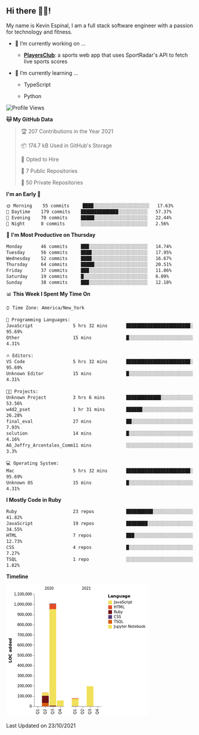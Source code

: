 ## Hi there 👋🏽!

My name is Kevin Espinal, I am a full stack software engineer with a passion for technology and fitness.

- 🔭 I’m currently working on ...

     - **[PlayersClub](https://playersclub.herokuapp.com/#/)**: a sports web app that uses SportRadar's API to fetch live sports scores

- 🌱 I’m currently learning ...

     - TypeScript
     
     - Python
     
<!--START_SECTION:waka-->
![Profile Views](http://img.shields.io/badge/Profile%20Views-0-blue)

**🐱 My GitHub Data** 

> 🏆 207 Contributions in the Year 2021
 > 
> 📦 174.7 kB Used in GitHub's Storage 
 > 
> 💼 Opted to Hire
 > 
> 📜 7 Public Repositories 
 > 
> 🔑 50 Private Repositories  
 > 
**I'm an Early 🐤** 

```text
🌞 Morning    55 commits     ████░░░░░░░░░░░░░░░░░░░░░   17.63% 
🌆 Daytime    179 commits    ██████████████░░░░░░░░░░░   57.37% 
🌃 Evening    70 commits     █████░░░░░░░░░░░░░░░░░░░░   22.44% 
🌙 Night      8 commits      ░░░░░░░░░░░░░░░░░░░░░░░░░   2.56%

```
📅 **I'm Most Productive on Thursday** 

```text
Monday       46 commits     ███░░░░░░░░░░░░░░░░░░░░░░   14.74% 
Tuesday      56 commits     ████░░░░░░░░░░░░░░░░░░░░░   17.95% 
Wednesday    52 commits     ████░░░░░░░░░░░░░░░░░░░░░   16.67% 
Thursday     64 commits     █████░░░░░░░░░░░░░░░░░░░░   20.51% 
Friday       37 commits     ███░░░░░░░░░░░░░░░░░░░░░░   11.86% 
Saturday     19 commits     █░░░░░░░░░░░░░░░░░░░░░░░░   6.09% 
Sunday       38 commits     ███░░░░░░░░░░░░░░░░░░░░░░   12.18%

```


📊 **This Week I Spent My Time On** 

```text
⌚︎ Time Zone: America/New_York

💬 Programming Languages: 
JavaScript               5 hrs 32 mins       ████████████████████████░   95.69% 
Other                    15 mins             █░░░░░░░░░░░░░░░░░░░░░░░░   4.31%

🔥 Editors: 
VS Code                  5 hrs 32 mins       ████████████████████████░   95.69% 
Unknown Editor           15 mins             █░░░░░░░░░░░░░░░░░░░░░░░░   4.31%

🐱‍💻 Projects: 
Unknown Project          3 hrs 6 mins        █████████████░░░░░░░░░░░░   53.56% 
w4d2_pset                1 hr 31 mins        ██████░░░░░░░░░░░░░░░░░░░   26.28% 
final_eval               27 mins             ██░░░░░░░░░░░░░░░░░░░░░░░   7.93% 
solution                 14 mins             █░░░░░░░░░░░░░░░░░░░░░░░░   4.16% 
A6_Jeffry_Arcentales_Comm11 mins             ░░░░░░░░░░░░░░░░░░░░░░░░░   3.3%

💻 Operating System: 
Mac                      5 hrs 32 mins       ████████████████████████░   95.69% 
Unknown OS               15 mins             █░░░░░░░░░░░░░░░░░░░░░░░░   4.31%

```

**I Mostly Code in Ruby** 

```text
Ruby                     23 repos            ██████████░░░░░░░░░░░░░░░   41.82% 
JavaScript               19 repos            ████████░░░░░░░░░░░░░░░░░   34.55% 
HTML                     7 repos             ███░░░░░░░░░░░░░░░░░░░░░░   12.73% 
CSS                      4 repos             █░░░░░░░░░░░░░░░░░░░░░░░░   7.27% 
TSQL                     1 repo              ░░░░░░░░░░░░░░░░░░░░░░░░░   1.82%

```


**Timeline**

![Chart not found](https://raw.githubusercontent.com/espinalk212/espinalk212/main/charts/bar_graph.png) 


 Last Updated on 23/10/2021
<!--END_SECTION:waka-->


<!--
**espinalk212/espinalk212** is a ✨ _special_ ✨ repository because its `README.md` (this file) appears on your GitHub profile.

Here are some ideas to get you started:

- 🔭 I’m currently working on ...
- 🌱 I’m currently learning ...
- 👯 I’m looking to collaborate on ...
- 🤔 I’m looking for help with ...
- 💬 Ask me about ...
- 📫 How to reach me: ...
- 😄 Pronouns: ...
- ⚡ Fun fact: ...
-->

